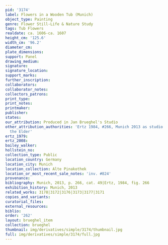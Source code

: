 ```yaml
---
pid: '3174'
label: Flowers in a Wooden Tub (Munich)
object_type: Painting
genre: Flower Still-Life & Nature Study
tags: Tub Flowers
realdate: ca. 1606-ca. 1607
height_cm: '125.6'
width_cm: '96.2'
diameter_cm: 
plate_dimensions: 
support: Panel
drawing_medium: 
signature: 
signature_location: 
support_marks: 
further_inscription: 
collaborators: 
collaborator_notes: 
collectors_patrons: 
print_type: 
print_notes: 
printmaker: 
publisher: 
states: 
our_attribution: Produced in Jan Brueghel's Studio
other_attribution_authorities: 'Ertz 1984, #266, Munich 2013 as studio of Jan Brueghel
  the Elder'
ertz_1979: 
ertz_2008: 
bailey_walker: 
hollstein_no: 
collection_type: Public
location_country: Germany
location_city: Munich
location_collection: Alte Pinakothek
location_or_most_recent_sale_notes: 'inv. #824'
provenance: 
bibliography: Munich, 2013, p. 266, cat. 49|Ertz, 1984, fig. 266
exhibition_history: Munich, 2013
related_works: 3178|3172|3176|3173|3177|3171
copies_and_variants: 
curatorial_files: 
external_resources: 
biblio: 
order: '262'
layout: brueghel_item
collection: brueghel
thumbnail: img/derivatives/simple/3174/thumbnail.jpg
full: img/derivatives/simple/3174/full.jpg
---
```

